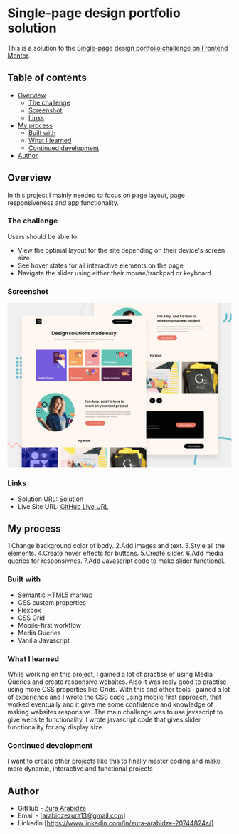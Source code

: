 # Single-page design portfolio solution

This is a solution to the [Single-page design portfolio challenge on Frontend Mentor](https://www.frontendmentor.io/challenges/singlepage-design-portfolio-2MMhyhfKVo).

## Table of contents

- [Overview](#overview)
  - [The challenge](#the-challenge)
  - [Screenshot](#screenshot)
  - [Links](#links)
- [My process](#my-process)
  - [Built with](#built-with)
  - [What I learned](#what-i-learned)
  - [Continued development](#continued-development)
- [Author](#author)

## Overview

In this project I mainly needed to focus on page layout, page responsiveness and app functionality.

### The challenge

Users should be able to:

- View the optimal layout for the site depending on their device's screen size
- See hover states for all interactive elements on the page
- Navigate the slider using either their mouse/trackpad or keyboard

### Screenshot

![](images/screenshot.jpg)

### Links

- Solution URL: [Solution]()
- Live Site URL: [GitHub Live URL]()

## My process

1.Change background color of body.
2.Add images and text.
3.Style all the elements.
4.Create hover effects for buttons.
5.Create slider.
6.Add media queries for responsivnes.
7.Add Javascript code to make slider functional.

### Built with

- Semantic HTML5 markup
- CSS custom properties
- Flexbox
- CSS Grid
- Mobile-first workflow
- Media Queries
- Vanilla Javascript

### What I learned

While working on this project, I gained a lot of practise of using Media Queries and create responsive websites. Also it was realy good to practise using more CSS properties like Grids. With this and other tools I gained a lot of experience and I wrote the CSS code using mobile first approach, that worked eventually and it gave me some confidence and knowledge of making wabsites responsive. The main challenge was to use javascript to give website functionality. I wrote javascript code that gives slider functionality for any display size.

### Continued development

I want to create other projects like this to finally master coding and make more dynamic, interactive and functional projects

## Author

- GitHub - [Zura Arabidze](https://github.com/zuraba3)
- Email - [arabidzezura13@gmail.com]
- Linkedln [https://www.linkedin.com/in/zura-arabidze-20744824a/]
